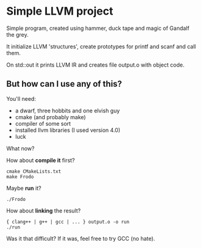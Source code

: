 # Simple LLVM project

Simple program, created using hammer, duck tape and magic of Gandalf the grey. 

It initialize LLVM 'structures', create prototypes for printf and scanf and
call them.

On std::out it prints LLVM IR and creates file output.o with object code.

## But how can I use any of this?

You'll need:
* a dwarf, three hobbits and one elvish guy
* cmake (and probably make)
* compiler of some sort
* installed llvm libraries (I used version 4.0)
* luck

What now?

How about **compile it** first?   

    cmake CMakeLists.txt  
    make Frodo

Maybe **run** it?

    ./Frodo

How about **linking** the result?  

    { clang++ | g++ | gcc | ... } output.o -o run  
    ./run  

Was it that difficult? If it was, feel free to try GCC (no hate). 
